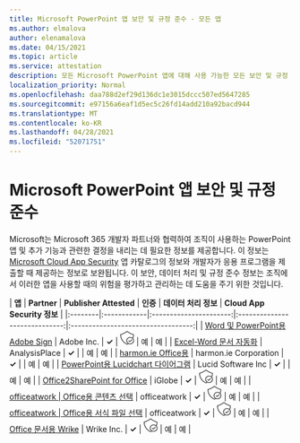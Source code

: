 ```yaml
---
title: Microsoft PowerPoint 앱 보안 및 규정 준수 - 모든 앱
ms.author: elmalova
author: elenamalova
ms.date: 04/15/2021
ms.topic: article
ms.service: attestation
description: 모든 Microsoft PowerPoint 앱에 대해 사용 가능한 모든 보안 및 규정 준수 정보입니다.
localization_priority: Normal
ms.openlocfilehash: daa788d2ef29d136dc1e3015dccc507ed5647285
ms.sourcegitcommit: e97156a6eaf1d5ec5c26fd14add210a92bacd944
ms.translationtype: MT
ms.contentlocale: ko-KR
ms.lasthandoff: 04/28/2021
ms.locfileid: "52071751"
---
```

# <a name="microsoft-powerpoint-app-security-and-compliance"></a>Microsoft PowerPoint 앱 보안 및 규정 준수

Microsoft는 Microsoft 365 개발자 파트너와 협력하여 조직이 사용하는 PowerPoint 앱 및 추가 기능과 관련한 결정을 내리는 데 필요한 정보를 제공합니다. 이 정보는 [Microsoft Cloud App Security](https://www.microsoft.com/en-us/enterprise-mobility-security/cloud-app-security) 앱 카탈로그의 정보와 개발자가 응용 프로그램을 제출할 때 제공하는 정보로 보완됩니다. 이 보안, 데이터 처리 및 규정 준수 정보는 조직에서 이러한 앱을 사용할 때의 위험을 평가하고 관리하는 데 도움을 주기 위한 것입니다.

| **앱** | **Partner** | **Publisher Attested** | **인증** | **데이터 처리 정보** | **Cloud App Security 정보** |
|:--------|:------------|:----------------------:|:-----------------------------:|:----------------------------------:|
| [Word 및 PowerPoint용 Adobe Sign](./adobe-inc-sign-for-word-and-powerpoint.md) | Adobe Inc. | **✓** | <img alt="Certified application badge" src="../media/certified-badge.png" height="25" width="25" /> | 예 | 예 |
| [Excel-Word 문서 자동화](./analysisplace-excel-to-word-document-automation.md) | AnalysisPlace | **✓** |  | 예 | 예 |
| [harmon.ie Office용](./harmonie-corporation-for-office.md) | harmon.ie Corporation | **✓** |  | 예 | 예 |
| [PowerPoint용 Lucidchart 다이어그램](./lucid-software-inc-lucidchart-diagrams-for-powerpoint.md) | Lucid Software Inc | **✓** |  | 예 | 예 |
| [Office2SharePoint for Office](./iglobe-office2sharepoint-for-office.md) | iGlobe | **✓** | <img alt="Certified application badge" src="../media/certified-badge.png" height="25" width="25" /> | 예 | 예 |
| [officeatwork | Office용 콘텐츠 선택](./officeatwork-officeatworkcontent-chooser-for-office.md) | officeatwork | **✓** | <img alt="Certified application badge" src="../media/certified-badge.png" height="25" width="25" /> | 예 | 예 |
| [officeatwork | Office용 서식 파일 선택](./officeatwork-officeatworktemplate-chooser-for-office.md) | officeatwork | **✓** | <img alt="Certified application badge" src="../media/certified-badge.png" height="25" width="25" /> | 예 | 예 |
| [Office 문서용 Wrike](./wrike-inc-for-office-documents.md) | Wrike Inc. | **✓** | <img alt="Certified application badge" src="../media/certified-badge.png" height="25" width="25" /> | 예 | 예 |
